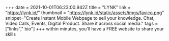 +++
date = 2021-10-01T06:23:00.942Z
title = "LYNK"
link = "https://lynk.id/"
thumbnail = "https://lynk.id/static/assets/imgs/favico.png"
snippet="Create Instant Mobile Webpage to sell your knowledge. Chat, Video Calls, Events, Digital Product. Share it across social media."
tags = ["links"," bio"]
+++
within minutes, you’ll have a FREE website to share your skills
